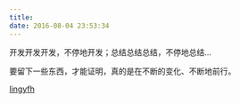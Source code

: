 ```yaml
---
title:
date: 2016-08-04 23:53:34
---
```


开发开发开发，不停地开发；总结总结总结，不停地总结…

要留下一些东西，才能证明，真的是在不断的变化、不断地前行。

<a href="https://github.com/lingyfh">lingyfh</a>
